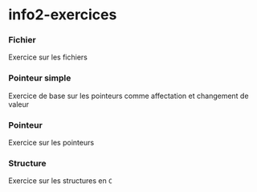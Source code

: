 # info2-exercices

### Fichier
Exercice sur les fichiers

### Pointeur simple
Exercice de base sur les pointeurs comme affectation et changement de valeur

### Pointeur 
Exercice sur les pointeurs 

### Structure
Exercice sur les structures en `C`